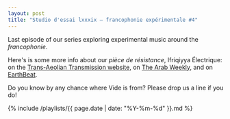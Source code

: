 ```yaml
---
layout: post
title: "Studio d'essai lxxxix – francophonie expérimentale #4"
---
```


Last episode of our series exploring experimental music around the _francophonie_.

Here's is some more info about our _pièce de résistance_, Ifriqiyya Électrique: on the [Trans-Aeolian Transmission website](http://www.trasportimarittimi.net/trans-aeolian_transmission.html#widget6), on [The Arab Weekly](http://www.thearabweekly.com/Culture/5867/Ifriqiyya-Electrique:-When-electric-guitars-meet-Sufi-music), and on [EarthBeat](http://earthbeat.nl/artist/ifriqiyya-electrique/).

Do you know by any chance where Vide is from? Please drop us a line if you do!

 {% include /playlists/{{ page.date | date: "%Y-%m-%d" }}.md %}
